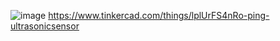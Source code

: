 ![image](https://github.com/user-attachments/assets/42fe7f2e-f945-416d-ad71-cedb5735043f)
https://www.tinkercad.com/things/lplUrFS4nRo-ping-ultrasonicsensor
